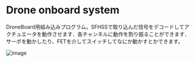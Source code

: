 # Drone onboard system
DroneBoard用組み込みプログラム。SFHSSで取り込んだ信号をデコードしてアクチュエータを動作させます．各チャンネルに動作を割り振ることができます．サーボを動かしたり、FETを介してスイッチしてなにか動かすとかできます。

![image](https://user-images.githubusercontent.com/25518367/146639463-7eb65958-b6db-4899-8e10-53d5d993b110.png)
